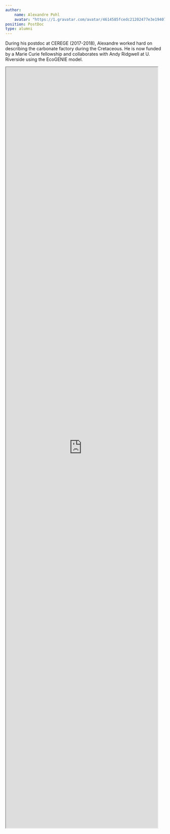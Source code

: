 ```yaml
---
author:
    name: Alexandre Pohl
    avatar: "https://1.gravatar.com/avatar/4614585fcedc21202477e3e19407e63a?s=256&d=identicon&r=G"
position: PostDoc 
type: alumni
---
```


During his postdoc at CEREGE (2017-2018), Alexandre worked hard on describing the carbonate factory during the Cretaceous. He is now funded by a Marie Curie fellowship and collaborates with Andy Ridgwell at U. Riverside using the EcoGENIE model. 

<iframe src="https://alexpohl.github.io/" style="width:50vw; height:60vh;"></iframe>
